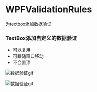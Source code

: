 # WPFValidationRules
为textbox添加数据验证
### TextBox添加自定义的数据验证
- 可以复用
- 可跟随窗口移动
- 不会置顶

![数据验证gif](https://user-images.githubusercontent.com/44052801/173781186-58af7f0e-f427-4f34-9c2d-341af6720501.gif)


![数据验证gif](https://user-images.githubusercontent.com/44052801/173781372-bce0861e-5a33-4734-bf73-a2186df74dbe.gif)
